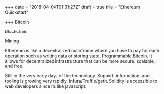 +++
date = "2018-04-04T01:31:27Z"
draft = true
title = "Ethereum Quickstart"

+++
Bitcoin

Blockchain

Mining

Ethereum is like a decentralized mainframe where you have to pay for each operation such as writing data or storing state. Programmable Bitcoin. It allows for decentralized infrastructure that can be more secure, scalable, and free.

Still in the very early days of the technology. Support, information, and tooling is growing very rapidly. Infura/Truffle/geth. Solidity is accessible to web developers since its like javascript.